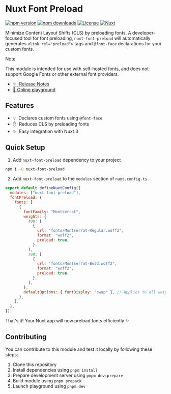 # Nuxt Font Preload

[![npm version][npm-version-src]][npm-version-href]
[![npm downloads][npm-downloads-src]][npm-downloads-href]
[![License][license-src]][license-href]
[![Nuxt][nuxt-src]][nuxt-href]

Minimize Content Layout Shifts (CLS) by preloading fonts. A developer-focused tool for font preloading, `nuxt-font-preload` will automatically generates
`<link rel="preload">` tags and `@font-face` declarations for your custom fonts.

> [!NOTE]
> This module is intended for use with self-hosted fonts, and does not support Google Fonts or other external font providers.

- [✨ &nbsp;Release Notes](/CHANGELOG.md)
- [🏀 Online playground](https://stackblitz.com/github/dananz/nuxt-font-preload?file=playground%2Fapp.vue)
  <!-- - [📖 &nbsp;Documentation](https://example.com) -->

## Features

- 💡 &nbsp;Declares custom fonts using `@font-face`
- ✋ &nbsp;Reduces CLS by preloading fonts
- ✨ &nbsp;Easy integration with Nuxt 3

## Quick Setup

1. Add `nuxt-font-preload` dependency to your project

```bash
npm i -D nuxt-font-preload
```

2. Add `nuxt-font-preload` to the `modules` section of `nuxt.config.ts`

```js
export default defineNuxtConfig({
  modules: ["nuxt-font-preload"],
  fontPreload: {
    fonts: [
      {
        fontFamily: "Montserrat",
        weights: {
          400: [
            {
              url: "fonts/Montserrat-Regular.woff2",
              format: "woff2",
              preload: true,
            },
          ],
          700: [
            {
              url: "fonts/Montserrat-Bold.woff2",
              format: "woff2",
              preload: true,
            },
          ],
        },
        defaultOptions: { fontDisplay: "swap" }, // Applies to all weights
      },
    ],
  },
});
```

That's it! Your Nuxt app will now preload fonts efficiently ✨

## Contributing

You can contribute to this module and test it locally by following these steps:

1. Clone this repository
2. Install dependencies using `pnpm install`
3. Prepare development server using `pnpm dev:prepare`
4. Build module using `pnpm prepack`
5. Launch playground using `pnpm dev`

<!-- Badges -->

[npm-version-src]: https://img.shields.io/npm/v/nuxt-font-preload/latest.svg?style=flat&colorA=18181B&colorB=28CF8D
[npm-version-href]: https://npmjs.com/package/nuxt-font-preload
[npm-downloads-src]: https://img.shields.io/npm/dm/nuxt-font-preload.svg?style=flat&colorA=18181B&colorB=28CF8D
[npm-downloads-href]: https://npmjs.com/package/nuxt-font-preload
[license-src]: https://img.shields.io/npm/l/nuxt-font-preload.svg?style=flat&colorA=18181B&colorB=28CF8D
[license-href]: https://npmjs.com/package/nuxt-font-preload
[nuxt-src]: https://img.shields.io/badge/Nuxt-18181B?logo=nuxt.js
[nuxt-href]: https://nuxt.com
